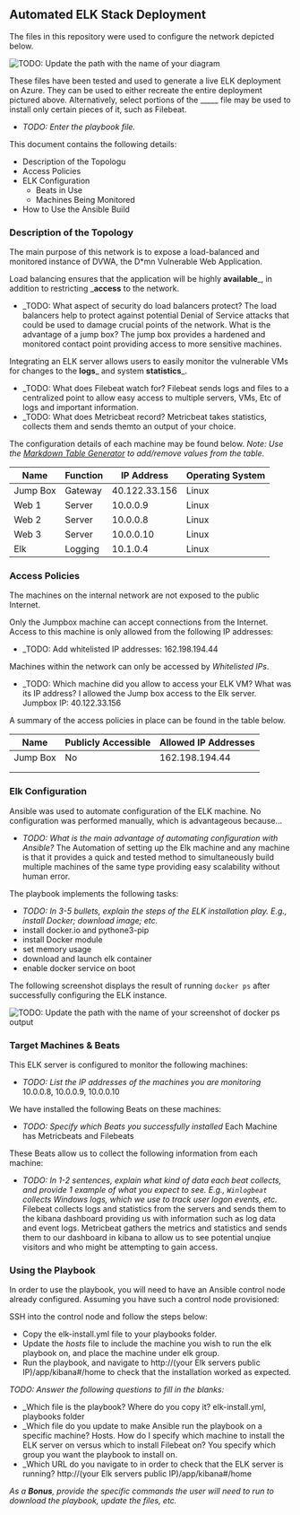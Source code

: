 ## Automated ELK Stack Deployment

The files in this repository were used to configure the network depicted below.

![TODO: Update the path with the name of your diagram](Images/diagram_filename.png)

These files have been tested and used to generate a live ELK deployment on Azure. They can be used to either recreate the entire deployment pictured above. Alternatively, select portions of the _____ file may be used to install only certain pieces of it, such as Filebeat.

  - _TODO: Enter the playbook file._

This document contains the following details:
- Description of the Topologu
- Access Policies
- ELK Configuration
  - Beats in Use
  - Machines Being Monitored
- How to Use the Ansible Build


### Description of the Topology

The main purpose of this network is to expose a load-balanced and monitored instance of DVWA, the D*mn Vulnerable Web Application.

Load balancing ensures that the application will be highly __available___, in addition to restricting ___access__ to the network.
- _TODO: What aspect of security do load balancers protect? The load balancers help to protect against potential Denial of Service attacks that could be used to damage
crucial points of the network.
 What is the advantage of a jump box? The jump box provides a hardened and monitored contact point providing access to more sensitive machines.

Integrating an ELK server allows users to easily monitor the vulnerable VMs for changes to the __logs___ and system __statistics___.
- _TODO: What does Filebeat watch for? Filebeat sends logs and files to a centralized point to allow easy access to multiple servers, VMs, Etc of logs and 
important information.
- _TODO: What does Metricbeat record? Metricbeat takes statistics, collects them and sends themto an output of your choice.

The configuration details of each machine may be found below.
_Note: Use the [Markdown Table Generator](http://www.tablesgenerator.com/markdown_tables) to add/remove values from the table_.

| Name     | Function | IP Address    | Operating System |
|----------|----------|---------------|------------------|
| Jump Box | Gateway  | 40.122.33.156 | Linux            |
| Web 1    | Server   | 10.0.0.9      | Linux            |
| Web 2    | Server   | 10.0.0.8      | Linux            |
| Web 3    | Server   | 10.0.0.10     | Linux            |
| Elk      | Logging  | 10.1.0.4      | Linux            |

### Access Policies

The machines on the internal network are not exposed to the public Internet. 

Only the Jumpbox machine can accept connections from the Internet. Access to this machine is only allowed from the following IP addresses:
- _TODO: Add whitelisted IP addresses: 162.198.194.44

Machines within the network can only be accessed by _Whitelisted IPs_.
- _TODO: Which machine did you allow to access your ELK VM? What was its IP address? I allowed the Jump box access to the Elk server. Jumpbox IP: 40.122.33.156

A summary of the access policies in place can be found in the table below.

| Name     | Publicly Accessible | Allowed IP Addresses |
|----------|---------------------|----------------------|
| Jump Box | No                  | 162.198.194.44       |
|          |                     |                      |
|          |                     |                      |

### Elk Configuration

Ansible was used to automate configuration of the ELK machine. No configuration was performed manually, which is advantageous because...
- _TODO: What is the main advantage of automating configuration with Ansible?_ The Automation of setting up the Elk machine and any machine is that it provides
a quick and tested method to simultaneously build multiple machines of the same type providing easy scalability without human error.

The playbook implements the following tasks:
- _TODO: In 3-5 bullets, explain the steps of the ELK installation play. E.g., install Docker; download image; etc._
-  install docker.io and  pythone3-pip
- install Docker module
- set memory usage
- download and launch elk container
- enable docker service on boot

The following screenshot displays the result of running `docker ps` after successfully configuring the ELK instance.

![TODO: Update the path with the name of your screenshot of docker ps output](Images/ScreenELK.png)

### Target Machines & Beats
This ELK server is configured to monitor the following machines:
- _TODO: List the IP addresses of the machines you are monitoring_
10.0.0.8, 10.0.0.9, 10.0.0.10

We have installed the following Beats on these machines:
- _TODO: Specify which Beats you successfully installed_
Each Machine has Metricbeats and Filebeats

These Beats allow us to collect the following information from each machine:
- _TODO: In 1-2 sentences, explain what kind of data each beat collects, and provide 1 example of what you expect to see. E.g., `Winlogbeat` collects Windows logs, which we use to track user logon events, etc._
Filebeat collects logs and statistics from the servers and sends them to the kibana dashboard providing us with information such as log data and event logs.
Metricbeat gathers the metrics and statistics and sends them to our dashboard in kibana to allow us to see potential unqiue visitors and who might be attempting to gain access.
### Using the Playbook
In order to use the playbook, you will need to have an Ansible control node already configured. Assuming you have such a control node provisioned: 

SSH into the control node and follow the steps below:
- Copy the elk-install.yml file to your playbooks folder.
- Update the _hosts_ file to include the machine you wish to run the elk playbook on, and place the machine under elk group.
- Run the playbook, and navigate to http://(your Elk servers public IP)/app/kibana#/home to check that the installation worked as expected.

_TODO: Answer the following questions to fill in the blanks:_
- _Which file is the playbook? Where do you copy it? elk-install.yml, playbooks folder
- _Which file do you update to make Ansible run the playbook on a specific machine? Hosts. How do I specify which machine to install the ELK server on versus which to install Filebeat on? You specify which group you want the playbook to install on.
- _Which URL do you navigate to in order to check that the ELK server is running? http://(your Elk servers public IP)/app/kibana#/home

_As a **Bonus**, provide the specific commands the user will need to run to download the playbook, update the files, etc._
